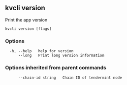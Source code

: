 <!--
title: version
-->
## kvcli version

Print the app version

```
kvcli version [flags]
```

### Options

```
  -h, --help   help for version
      --long   Print long version information
```

### Options inherited from parent commands

```
      --chain-id string   Chain ID of tendermint node
```

